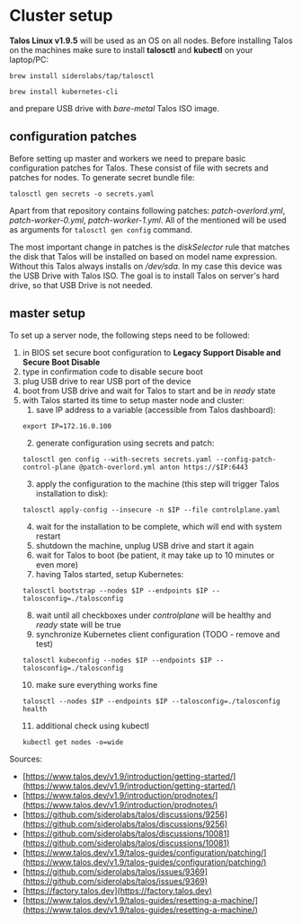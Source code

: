 # Cluster setup

**Talos Linux v1.9.5** will be used as an OS on all nodes. Before installing Talos on the machines make sure to install **talosctl** and **kubectl** on your laptop/PC:
```
brew install siderolabs/tap/talosctl
```
```
brew install kubernetes-cli
```
and prepare USB drive with *bare-metal* Talos ISO image.

## configuration patches

Before setting up master and workers we need to prepare basic configuration patches for Talos. These consist of file with secrets and patches for nodes. To generate secret bundle file:
```
talosctl gen secrets -o secrets.yaml
```
Apart from that repository contains following patches: *patch-overlord.yml*, *patch-worker-0.yml*, *patch-worker-1.yml*. All of the mentioned will be used as arguments for `talosctl gen config` command.

The most important change in patches is the *diskSelector* rule that matches the disk that Talos will be installed on based on model name expression. Without this Talos always installs on */dev/sda*. In my case this device was the USB Drive with Talos ISO. The goal is to install Talos on server's hard drive, so that USB Drive is not needed.

## master setup

To set up a server node, the following steps need to be followed:

1. in BIOS set secure boot configuration to **Legacy Support Disable and Secure Boot Disable**
2. type in confirmation code to disable secure boot
3. plug USB drive to rear USB port of the device
4. boot from USB drive and wait for Talos to start and be in *ready* state
5. with Talos started its time to setup master node and cluster:
    1. save IP address to a variable (accessible from Talos dashboard):
    ```
    export IP=172.16.0.100
    ```
    2. generate configuration using secrets and patch:
    ```
    talosctl gen config --with-secrets secrets.yaml --config-patch-control-plane @patch-overlord.yml anton https://$IP:6443
    ```
    3. apply the configuration to the machine (this step will trigger Talos installation to disk):
    ```
    talosctl apply-config --insecure -n $IP --file controlplane.yaml
    ```
    4. wait for the installation to be complete, which will end with system restart
    5. shutdown the machine, unplug USB drive and start it again
    6. wait for Talos to boot (be patient, it may take up to 10 minutes or even more)
    7. having Talos started, setup Kubernetes:
    ```
    talosctl bootstrap --nodes $IP --endpoints $IP --talosconfig=./talosconfig
    ```
    8. wait until all checkboxes under *controlplane* will be healthy and *ready* state will be true
    9.  synchronize Kubernetes client configuration (TODO - remove and test)
    ```
    talosctl kubeconfig --nodes $IP --endpoints $IP --talosconfig=./talosconfig
    ```
    10. make sure everything works fine
    ```
    talosctl --nodes $IP --endpoints $IP --talosconfig=./talosconfig health
    ```
    11. additional check using kubectl
    ```
    kubectl get nodes -o=wide
    ```

Sources:

* [https://www.talos.dev/v1.9/introduction/getting-started/](https://www.talos.dev/v1.9/introduction/getting-started/)
* [https://www.talos.dev/v1.9/introduction/prodnotes/](https://www.talos.dev/v1.9/introduction/prodnotes/)
* [https://github.com/siderolabs/talos/discussions/9256](https://github.com/siderolabs/talos/discussions/9256)
* [https://github.com/siderolabs/talos/discussions/10081](https://github.com/siderolabs/talos/discussions/10081)
* [https://www.talos.dev/v1.9/talos-guides/configuration/patching/](https://www.talos.dev/v1.9/talos-guides/configuration/patching/)
* [https://github.com/siderolabs/talos/issues/9369](https://github.com/siderolabs/talos/issues/9369)
* [https://factory.talos.dev](https://factory.talos.dev)
* [https://www.talos.dev/v1.9/talos-guides/resetting-a-machine/](https://www.talos.dev/v1.9/talos-guides/resetting-a-machine/)